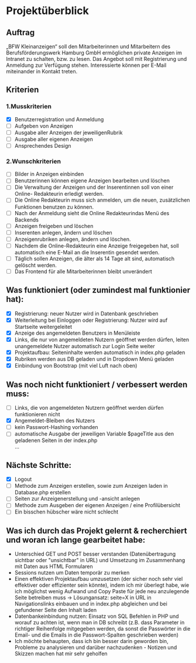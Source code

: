 # Projektüberblick   
## Auftrag   
„BFW Kleinanzeigen“ soll den Mitarbeiterinnen und Mitarbeitern des Berufsförderungswerk
Hamburg GmbH ermöglichen private Anzeigen im Intranet zu schalten, bzw. zu lesen. Das
Angebot soll mit Registrierung und Anmeldung zur Verfügung stehen. Interessierte können
per E-Mail miteinander in Kontakt treten.   
## Kriterien   
### 1.Musskriterien   
- [x] Benutzerregistration und Anmeldung   
- [ ] Aufgeben von Anzeigen   
- [ ] Ausgabe aller Anzeigen der jeweiligenRubrik   
- [ ] Ausgabe aller eigenen Anzeigen   
- [ ] Ansprechendes Design   
   
### 2.Wunschkriterien
   
- [ ] Bilder in Anzeigen einbinden   
- [ ] Benutzerinnen können eigene Anzeigen bearbeiten und löschen   
- [ ] Die Verwaltung der Anzeigen und der Inserentinnen soll von einer Online-
Redakteurin erledigt werden.   
- [ ] Die Online Redakteurin muss sich anmelden, um die neuen, zusätzlichen
Funktionen benutzen zu können.   
- [ ] Nach der Anmeldung sieht die Online Redakteurindas Menü des Backends   
- [ ] Anzeigen freigeben und löschen   
- [ ] Inserenten anlegen, ändern und löschen   
- [ ] Anzeigenrubriken anlegen, ändern und löschen.   
- [ ] Nachdem die Online-Redakteurin eine Anzeige freigegeben hat, soll automatisch
eine E-Mail an die Inserentin gesendet werden.   
- [ ] Täglich sollen Anzeigen, die älter als 14 Tage alt sind, automatisch gelöscht
werden.   
- [ ] Das Frontend für alle Mitarbeiterinnen bleibt unverändert   
   
## Was funktioniert (oder zumindest mal funktionier hat):   
- [x] Registrierung: neuer Nutzer wird in Datenbank geschrieben   
- [x] Weiterleitung bei Einloggen oder Registrierung: Nutzer wird auf Startseite weitergeleitet   
- [x] Anzeige des angemeldeten Benutzers in Menüleiste   
- [x] Links, die nur von angemeldeten Nutzern geöffnet werden dürfen, leiten unangemeldete Nutzer automatisch zur Login Seite weiter   
- [x] Projektaufbau: Seiteninhalte werden automatisch in index.php geladen    
- [x] Rubriken werden aus DB geladen und in Dropdown Menü geladen   
- [x] Einbindung von Bootstrap (mit viel Luft nach oben)   
   
## Was noch nicht funktioniert / verbessert werden muss:   
- [ ] Links, die von angemeldeten Nutzern geöffnet werden dürfen funktionieren nicht   
- [x] Angemeldet-Bleiben des Nutzers    
- [ ] kein Passwort-Hashing vorhanden   
- [ ] automatische Ausgabe der jeweiligen Variable $pageTitle aus den geladenen Seiten in der index.php   
…    
   
## Nächste Schritte:   
- [x] Logout   
- [ ] Methode zum Anzeigen erstellen, sowie zum Anzeigen laden in Database.php erstellen   
- [ ] Seiten zur Anzeigenerstellung und -ansicht anlegen    
- [ ] Methode zum Ausgeben der eigenen Anzeigen / eine Profilübersicht   
- [ ] Ein bisschen hübscher wäre nicht schlecht   
   
## Was ich durch das Projekt gelernt & recherchiert und woran ich lange gearbeitet habe:   
- Unterschied GET und POST besser verstanden (Datenübertragung sichtbar oder "unsichtbar" in URL) und Umsetzung im Zusammenhang mit Daten aus HTML Formularen    
- Sessions nutzen um Daten temporär zu merken    
- Einen effektiven Projektaufbau umzusetzen (der sicher noch sehr viel effektiver oder effizienter sein könnte), indem ich mir überlegt habe, wie ich möglichst wenig Aufwand und Copy Paste für jede neu anzulegende Seite betreiben muss → Lösungansatz: seite=X in URL in Navigationslinks einbauen und in index.php abgleichen und bei gefundener Seite den Inhalt laden    
- Datenbankeinbindung nutzen: Einsatz von SQL Befehlen in PHP und worauf zu achten ist, wenn man in DB schreibt (z.B. dass Parameter in richtiger Reihenfolge mitgegeben werden, da sonst die Passwörter in die Email- und die Emails in die Passwort-Spalten geschrieben werden)   
- Ich möchte behaupten, dass ich bin besser darin geworden bin, Probleme zu analysieren und darüber nachzudenken - Notizen und Skizzen machen hat mir sehr geholfen    
   


   
